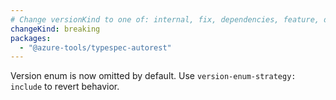 ```yaml
---
# Change versionKind to one of: internal, fix, dependencies, feature, deprecation, breaking
changeKind: breaking
packages:
  - "@azure-tools/typespec-autorest"
---
```


Version enum is now omitted by default. Use `version-enum-strategy: include` to revert behavior.
